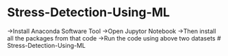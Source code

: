 # Stress-Detection-Using-ML
->Install Anaconda Software Tool
->Open Jupytor Notebook
->Then install all the packages from that code
->Run the code using above two datasets
#   S t r e s s - D e t e c t i o n - U s i n g - M L  
 